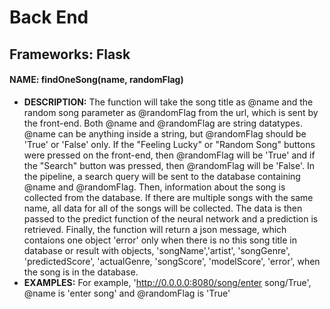 # Back End

## Frameworks: Flask
#### NAME: findOneSong(name, randomFlag)
+ **DESCRIPTION:** The function will take the song title as @name and the random song parameter as @randomFlag from the url, which is sent by the front-end. Both @name and @randomFlag are string datatypes. @name can be anything inside a string, but @randomFlag should be 'True' or 'False' only. If the "Feeling Lucky" or "Random Song" buttons were pressed on the front-end, then @randomFlag will be 'True' and if the "Search" button was pressed, then @randomFlag will be 'False'.  In the pipeline, a search query will be sent to the database containing @name and @randomFlag.  Then, information about the song is collected from the database.  If there are multiple songs with the same name, all data for all of the songs will be collected.  The data is then passed to the predict function of the neural network and a prediction is retrieved.  Finally, the function will return a json message, which contaions one object 'error' only when there is no this song title in database or result with objects, 'songName','artist', 'songGenre', 'predictedScore', 'actualGenre, 'songScore', 'modelScore', 'error', when the song is in the database.
+ **EXAMPLES:** For example, 'http://0.0.0.0:8080/song/enter song/True', @name is 'enter song' and @randomFlag is 'True'
